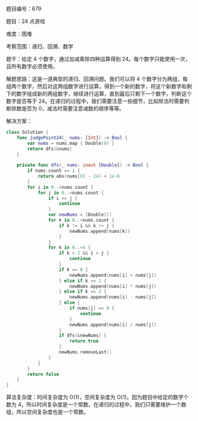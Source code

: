 题目编号：679

题目：24 点游戏

难度：困难

考察范围：递归、回溯、数学

题干：给定 4 个数字，通过加减乘除四种运算得到 24。每个数字只能使用一次，且所有数字必须使用。

解题思路：这是一道典型的递归、回溯问题。我们可以将 4 个数字分为两组，每组两个数字，然后对这两组数字进行运算，得到一个新的数字，将这个新数字和剩下的数字组成新的两组数字，继续进行运算，直到最后只剩下一个数字，判断这个数字是否等于 24。在递归的过程中，我们需要注意一些细节，比如除法时需要判断除数是否为 0，减法时需要注意减数的顺序等等。

解决方案：

```swift
class Solution {
    func judgePoint24(_ nums: [Int]) -> Bool {
        var nums = nums.map { Double(0) }
        return dfs(&nums)
    }
    
    private func dfs(_ nums: inout [Double]) -> Bool {
        if nums.count == 1 {
            return abs(nums[0] - 24) < 1e-6
        }
        for i in 0..<nums.count {
            for j in 0..<nums.count {
                if i == j {
                    continue
                }
                var newNums = [Double]()
                for k in 0..<nums.count {
                    if k != i && k != j {
                        newNums.append(nums[k])
                    }
                }
                for k in 0..<4 {
                    if k < 2 && i > j {
                        continue
                    }
                    if k == 0 {
                        newNums.append(nums[i] + nums[j])
                    } else if k == 1 {
                        newNums.append(nums[i] * nums[j])
                    } else if k == 2 {
                        newNums.append(nums[i] - nums[j])
                    } else {
                        if nums[j] == 0 {
                            continue
                        }
                        newNums.append(nums[i] / nums[j])
                    }
                    if dfs(&newNums) {
                        return true
                    }
                    newNums.removeLast()
                }
            }
        }
        return false
    }
}
```

算法复杂度：时间复杂度为 O(1)，空间复杂度为 O(1)。因为题目中给定的数字个数为 4，所以时间复杂度是一个常数。在递归的过程中，我们只需要维护一个数组，所以空间复杂度也是一个常数。